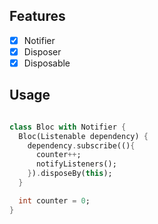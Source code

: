 ## Features

- [x] Notifier
- [x] Disposer
- [x] Disposable

## Usage

```dart

class Bloc with Notifier {
  Bloc(Listenable dependency) {
    dependency.subscribe((){
      counter++;
      notifyListeners();
    }).disposeBy(this);
  }

  int counter = 0;
}

```